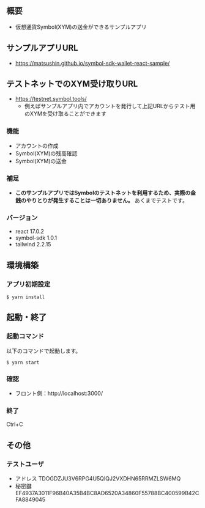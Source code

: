 ## 概要
- 仮想通貨Symbol(XYM)の送金ができるサンプルアプリ

## サンプルアプリURL
- https://matsushin.github.io/symbol-sdk-wallet-react-sample/

## テストネットでのXYM受け取りURL
- https://testnet.symbol.tools/
  - 例えばサンプルアプリ内でアカウントを発行して上記URLからテスト用のXYMを受け取ることができます

### 機能
- アカウントの作成
- Symbol(XYM)の残高確認
- Symbol(XYM)の送金

### 補足
- **このサンプルアプリではSymbolのテストネットを利用するため、実際の金銭のやりとりが発生することは一切ありません。** あくまでテストです。

### バージョン
- react 17.0.2
- symbol-sdk 1.0.1
- tailwind 2.2.15

## 環境構築
### アプリ初期設定
```
$ yarn install
```

## 起動・終了
### 起動コマンド

以下のコマンドで起動します。

```
$ yarn start
```

### 確認
- フロント側：http://localhost:3000/

### 終了
Ctrl+C

## その他
### テストユーザ
- アドレス TDOGDZJU3V6RPG4U5QIQJ2VXDHN65RRMZLSW6MQ
- 秘密鍵 EF4937A3011F96B40A35B4BC8AD6520A34860F55788BC400599B42CFA8849045
